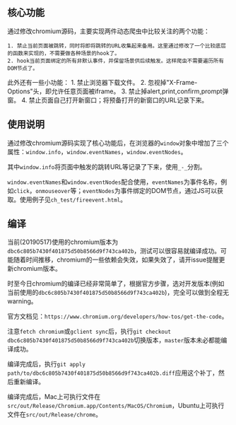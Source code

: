## 核心功能

通过修改chromium源码，主要实现两件动态爬虫中比较关注的两个功能：

    1. 禁止当前页面被跳转，同时将即将跳转的URL收集起来备用。这里通过修改了一个比较底层的函数来实现的，不需要做各种场景的hook了。
    2. hook当前页面绑定的所有非默认事件，并保留场景供后续触发。这样爬虫不需要遍历所有DOM节点了。


此外还有一些小功能：
    1. 禁止浏览器下载文件。
    2. 忽视掉"X-Frame-Options"头，即允许任意页面被iframe。
    3. 禁止掉alert,print,confirm,prompt弹窗。
    4. 禁止页面自己打开新窗口；将预备打开的新窗口的URL记录下来。

## 使用说明

通过修改chromium源码实现了核心功能后，在浏览器的`window`对象中增加了三个属性：`window.info`，`window.eventNames`，`window.eventNodes`。

其中`window.info`将页面中触发的跳转URL等记录了下来，使用`_-_`分割。

`window.eventNames`和`window.eventNodes`配合使用，`eventNames`为事件名称，例如`click`，`onmouseover`等；`eventNodes`为事件绑定的DOM节点，通过JS可以获取。使用例子见`ch_test/fireevent.html`。

## 编译

当前(20190517)使用的chromium版本为`dbc6c805b7430f401875d50b8566d9f743ca402b`，测试可以很容易就编译成功。可能随着时间推移，chromium的一些依赖会失效，如果失效了，请开issue提醒更新chromium版本。

时至今日chromium的编译已经非常简单了，根据官方步骤，选对开发版本(例如当前使用的`dbc6c805b7430f401875d50b8566d9f743ca402b`)，完全可以做到全程无warning。

官方文档见：`https://www.chromium.org/developers/how-tos/get-the-code`。

注意`fetch chromium`或`gclient sync`后，执行`git checkout dbc6c805b7430f401875d50b8566d9f743ca402b`切换版本，`master`版本未必都能编译成功。

编译完成后，执行`git apply path/to/dbc6c805b7430f401875d50b8566d9f743ca402b.diff`应用这个补丁，然后重新编译。

编译完成后，Mac上可执行文件在`src/out/Release/Chromium.app/Contents/MacOS/Chromium`，Ubuntu上可执行文件在`src/out/Release/chrome`。

